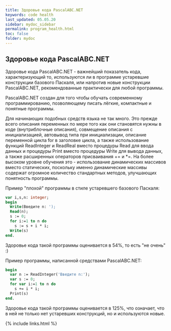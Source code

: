 ```yaml
---
title: Здоровье кода PascalABC.NET
keywords: code health
last_updated: 05.05.20
sidebar: mydoc_sidebar
permalink: program_health.html
toс: false
folder: mydoc
---
```


## Здоровье кода PascalABC.NET

Здоровье кода PascalABC.NET - важнейший показатель кода, характеризующий то, используются ли в программе устаревшие конструкции базового Паскаля, или напротив новые конструкции PascalABC.NET, рекомендованные практически для любой программы.

PascalABC.NET создан для того чтобы обучать современному программированию, позволяющему писать лёгкие, компактные и понятные программы. 

Для начинающих подобных средств языка не так много. Это прежде всего описания переменных по мере того как они становятся нужны в коде (внутриблочные описания), 
совмещение описания с инициализацией, автовывод типа при инициализации, описание переменной цикла for в заголовке цикла, а также использование функций ReadInteger и ReadReal вместо процедуры Read для ввода данных и процедуры Print вместо процедуры Write для вывода данных, а также расширенных операторов присваивания += и *=. На более высоком уровне обучения это - использование динамических массивов вместо статических, поскольку именно динамические массивы содержат огромное количество стандартных методов, улучшающих понятность программы.

Пример "плохой" программы в стиле устаревшего базового Паскаля:

```pascal
var i,s,n: integer;
begin
  Write(Введите n: ');
  Read(n);
  s := 0;
  for i:=1 to n do
    s := s + i * i;
  Write(s)  
end.  
```
Здоровье кода такой программы оценивается в 54%, то есть "не очень" :)


Пример программы, написанной средствами PascalABC.NET:

```pascal
begin
  var n := ReadInteger('Введите n:');
  var s := 0;
  for var i:=1 to n do
    s += i * i;
  Print(s)  
end.  
```
Здоровье кода такой программы оценивается в 125%, что означает, что в ней не только нет устаревших конструкций, но и используются новые.



{% include links.html %}

